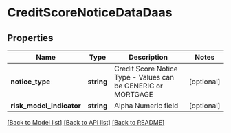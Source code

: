 # CreditScoreNoticeDataDaas

## Properties
Name | Type | Description | Notes
------------ | ------------- | ------------- | -------------
**notice_type** | **string** | Credit Score Notice Type - Values can be GENERIC or MORTGAGE | [optional] 
**risk_model_indicator** | **string** | Alpha Numeric field | [optional] 

[[Back to Model list]](../README.md#documentation-for-models) [[Back to API list]](../README.md#documentation-for-api-endpoints) [[Back to README]](../README.md)


